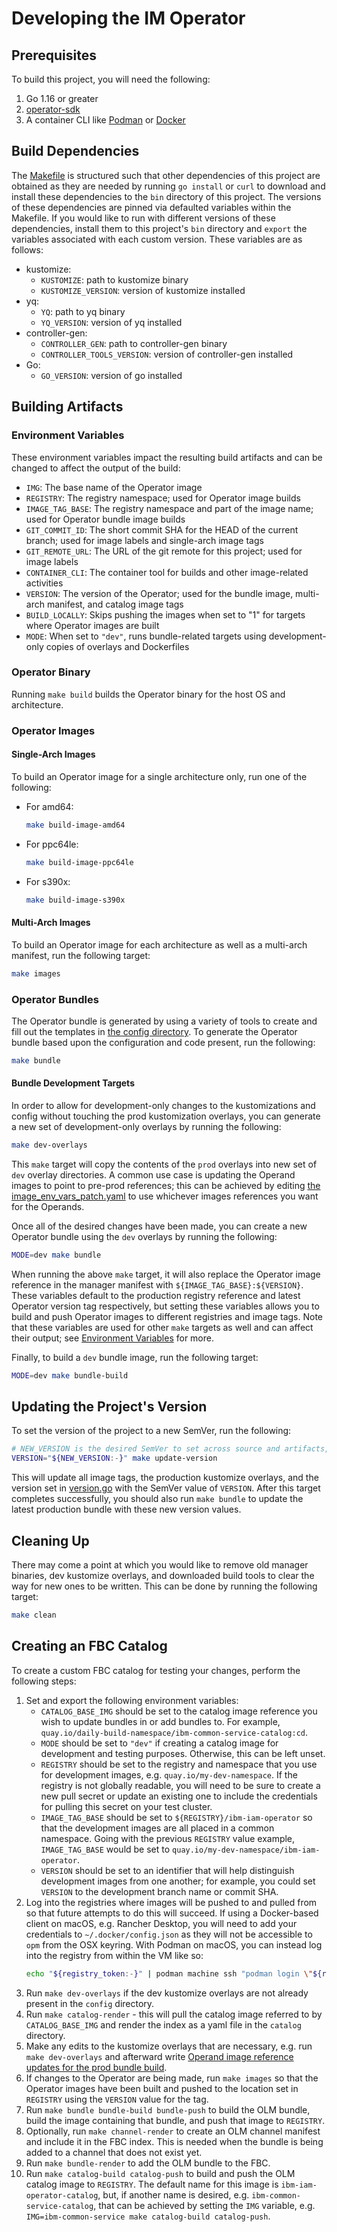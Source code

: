 # Developing the IM Operator

## Prerequisites

To build this project, you will need the following:

1. Go 1.16 or greater
1. [operator-sdk](https://sdk.operatorframework.io/docs/installation/)
1. A container CLI like [Podman](https://podman.io/docs/installation) or [Docker](https://docs.docker.com/manuals/)


## Build Dependencies

The [Makefile](./Makefile) is structured such that other dependencies of this project are obtained as they are needed by
running `go install` or `curl` to download and install these dependencies to the `bin` directory of this project. The
versions of these dependencies are pinned via defaulted variables within the Makefile. If you would like to run with
different versions of these dependencies, install them to this project's `bin` directory and `export` the variables
associated with each custom version. These variables are as follows:

- kustomize:
  - `KUSTOMIZE`: path to kustomize binary
  - `KUSTOMIZE_VERSION`: version of kustomize installed
- yq:
  - `YQ`: path to yq binary
  - `YQ_VERSION`: version of yq installed
- controller-gen:
  - `CONTROLLER_GEN`: path to controller-gen binary
  - `CONTROLLER_TOOLS_VERSION`: version of controller-gen installed
- Go:
  - `GO_VERSION`: version of go installed

## Building Artifacts

### Environment Variables

These environment variables impact the resulting build artifacts and can be changed to affect the output of the build:

- `IMG`: The base name of the Operator image
- `REGISTRY`: The registry namespace; used for Operator image builds
- `IMAGE_TAG_BASE`: The registry namespace and part of the image name; used for
  Operator bundle image builds
- `GIT_COMMIT_ID`: The short commit SHA for the HEAD of the current branch; used
  for image labels and single-arch image tags 
- `GIT_REMOTE_URL`: The URL of the git remote for this project; used for image labels
- `CONTAINER_CLI`: The container tool for builds and other image-related activities
- `VERSION`: The version of the Operator; used for the bundle image, multi-arch
  manifest, and catalog image tags
- `BUILD_LOCALLY`: Skips pushing the images when set to "1" for targets where
  Operator images are built
- `MODE`: When set to `"dev"`, runs bundle-related targets using
  development-only copies of overlays and Dockerfiles

### Operator Binary

Running `make build` builds the Operator binary for the host OS and architecture.

### Operator Images

#### Single-Arch Images

To build an Operator image for a single architecture only, run one of the following:

* For amd64:

    ```sh
    make build-image-amd64
    ```

* For ppc64le:

    ```sh
    make build-image-ppc64le
    ```

* For s390x:

    ```sh
    make build-image-s390x
    ```

#### Multi-Arch Images

To build an Operator image for each architecture as well as a multi-arch manifest, run the following target:

```sh
make images
```

### Operator Bundles

The Operator bundle is generated by using a variety of tools to create and fill
out the templates in [the config directory](./config). To generate the Operator
bundle based upon the configuration and code present, run the following:

```sh
make bundle
```

#### Bundle Development Targets

In order to allow for development-only changes to the kustomizations and config
without touching the prod kustomization overlays, you can generate a new set of
development-only overlays by running the following:

```sh
make dev-overlays
```

This `make` target will copy the contents of the `prod` overlays into new set of
`dev` overlay directories. A common use case is updating the Operand images to
point to pre-prod references; this can be achieved by editing 
[the image_env_vars_patch.yaml](./config/manager/overlays/dev/image_env_vars_patch.yaml)
to use whichever images references you want for the Operands.

Once all of the desired changes have been made, you can create a new Operator
bundle using the `dev` overlays by running the following:

```sh
MODE=dev make bundle
```

When running the above `make` target, it will also replace the Operator image
reference in the manager manifest with `${IMAGE_TAG_BASE}:${VERSION}`. These
variables default to the production registry reference and latest Operator
version tag respectively, but setting these variables allows you to build and
push Operator images to different registries and image tags. Note that these
variables are used for other `make` targets as well and can affect their output;
see [Environment Variables](#environment-variables) for more.

Finally, to build a `dev` bundle image, run the following target:

```sh
MODE=dev make bundle-build
```

## Updating the Project's Version

To set the version of the project to a new SemVer, run the following:

```sh
# NEW_VERSION is the desired SemVer to set across source and artifacts, e.g. 4.13.0
VERSION="${NEW_VERSION:-}" make update-version
```

This will update all image tags, the production kustomize overlays, and the
version set in [version.go](./version/version.go) with the SemVer value of
`VERSION`.  After this target completes successfully, you should also run 
`make bundle` to update the latest production bundle with these new version
values.

## Cleaning Up

There may come a point at which you would like to remove old manager binaries,
dev kustomize overlays, and downloaded build tools to clear the way for new ones
to be written. This can be done by running the following target:

```sh
make clean
```

## Creating an FBC Catalog

To create a custom FBC catalog for testing your changes, perform the following steps:

1. Set and export the following environment variables:
    * `CATALOG_BASE_IMG` should be set to the catalog image reference you wish
      to update bundles in or add bundles to. For example,
      `quay.io/daily-build-namespace/ibm-common-service-catalog:cd`.
    * `MODE` should be set to `"dev"` if creating a catalog image for
      development and testing purposes. Otherwise, this can be left unset.
    * `REGISTRY` should be set to the registry and namespace that you use for
      development images, e.g. `quay.io/my-dev-namespace`. If the registry is
      not globally readable, you will need to be sure to create a new pull
      secret or update an existing one to include the credentials for pulling
      this secret on your test cluster.
    * `IMAGE_TAG_BASE` should be set to `${REGISTRY}/ibm-iam-operator` so that
      the development images are all placed in a common namespace. Going with
      the previous `REGISTRY` value example, `IMAGE_TAG_BASE` would be set to
      `quay.io/my-dev-namespace/ibm-iam-operator`.
    * `VERSION` should be set to an identifier that will help distinguish
      development images from one another; for example, you could set `VERSION`
      to the development branch name or commit SHA.
1. Log into the registries where images will be pushed to and pulled from so
  that future attempts to do this will succeed. If using a Docker-based client
  on macOS, e.g. Rancher Desktop, you will need to add your credentials to
  `~/.docker/config.json` as they will not be accessible to `opm` from the OSX
  keyring. With Podman on macOS, you can instead log into the registry from within the VM like so:
    ```sh
    echo "${registry_token:-}" | podman machine ssh "podman login \"${registry}\" -u \"${registry_user}\" --password-stdin"
    ```
1. Run `make dev-overlays` if the dev kustomize overlays are not already present
  in the `config` directory.
1. Run `make catalog-render` - this will pull the catalog image referred to by
  `CATALOG_BASE_IMG` and render the index as a yaml file in the `catalog`
  directory.
1. Make any edits to the kustomize overlays that are necessary, e.g. run
  `make dev-overlays` and afterward write [Operand image reference updates for the
  prod bundle build](./config/manager/overlays/dev/image_env_vars_patch.yaml). 
1. If changes to the Operator are being made, run `make images` so that the
  Operator images have been built and pushed to the location set in `REGISTRY`
  using the `VERSION` value for the tag.
1. Run `make bundle bundle-build bundle-push` to build the OLM bundle, build the
  image containing that bundle, and push that image to `REGISTRY`.
1. Optionally, run `make channel-render` to create an OLM channel manifest and
  include it in the FBC index. This is needed when the bundle is being added to a channel that does not exist yet.
1. Run `make bundle-render` to add the OLM bundle to the FBC.
1. Run `make catalog-build catalog-push` to build and push the OLM catalog image
  to `REGISTRY`. The default name for this image is `ibm-iam-operator-catalog`,
  but, if another name is desired, e.g. `ibm-common-service-catalog`, that can be
  achieved by setting the `IMG` variable, e.g. 
  `IMG=ibm-common-service make catalog-build catalog-push`.
